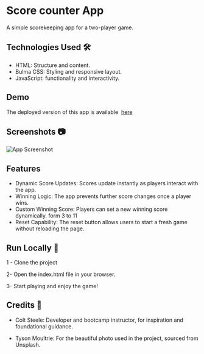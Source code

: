 
# Score counter App


A simple scorekeeping app for a two-player game. 


## Technologies Used  🛠  
- HTML: Structure and content.
- Bulma CSS: Styling and responsive layout.
- JavaScript:  functionality and interactivity.


## Demo

The deployed version of this app is available
 [here](https://rashaalsh.github.io/Score-keeper-app/)
 
## Screenshots  :camera:

![App Screenshot](https://i.ibb.co/mNbTWBF/Screenshot-2024-11-28-at-11-47-01.png")

## Features

- Dynamic Score Updates:
Scores update instantly as players interact with the app.
- Winning Logic:
The app prevents further score changes once a player wins.
- Custom Winning Score:
Players can set a new winning score dynamically. form 3 to 11 
- Reset Capability:
The reset button allows users to start a fresh game without reloading the page.


## Run Locally :runner:

1 - Clone the project

2- Open the index.html file in your browser.

3- Start playing and enjoy the game!



## Credits :star2:
- Colt Steele: Developer and bootcamp instructor, for inspiration and foundational guidance.

- Tyson Moultrie: For the beautiful photo used in the project, sourced from Unsplash.
